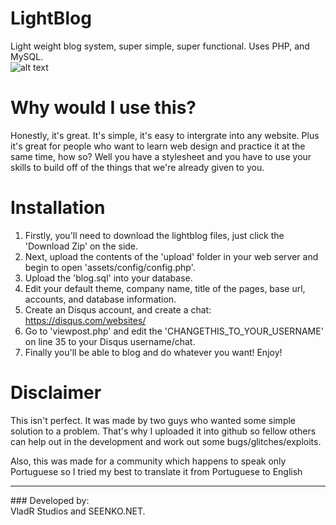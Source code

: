 LightBlog
=========

Light weight blog system, super simple, super functional. 
Uses PHP, and MySQL. <br>
![alt text](https://vladr.co.uk/img/presentation.png "Title")

Why would I use this?
=========
Honestly, it's great. It's simple, it's easy to intergrate into any website. Plus it's great for people who want to learn web design and practice it at the same time, how so? Well you have a stylesheet and you have to use your skills to build off of the things that we're already given to you.

Installation
=========

1. Firstly, you'll need to download the lightblog files, just click the 'Download Zip' on the side.
2. Next, upload the contents of the 'upload' folder in your web server and begin to open 'assets/config/config.php'.
3. Upload the 'blog.sql' into your database.
4. Edit your default theme, company name, title of the pages, base url, accounts, and database information.
5. Create an Disqus account, and create a chat: https://disqus.com/websites/
6. Go to 'viewpost.php' and edit the 'CHANGETHIS_TO_YOUR_USERNAME' on line 35 to your Disqus username/chat.
7. Finally you'll be able to blog and do whatever you want! Enjoy!

Disclaimer
=========
This isn't perfect. It was made by two guys who wanted some simple solution to a problem.
That's why I uploaded it into github so fellow others can help out in the development and work out some bugs/glitches/exploits.

Also, this was made for a community which happens to speak only Portuguese so I tried my best to translate it from Portuguese to English
<hr>
### Developed by:<br>
VladR Studios and SEENKO.NET.
